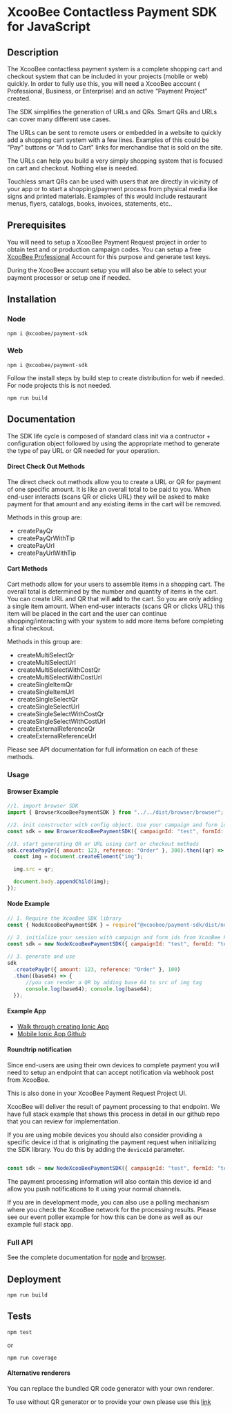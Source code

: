 # XcooBee Contactless Payment SDK for JavaScript

## Description

The XcooBee contactless payment system is a complete shopping cart and checkout system that can be included in your projects (mobile or web) quickly. In order to fully use this, you will need a XcooBee account ( Professional, Business, or Enterprise) and an active “Payment Project” created.

The SDK simplifies the generation of URLs and QRs. Smart QRs and URLs can cover many different use cases.

The URLs can be sent to remote users or embedded in a website to quickly add a shopping cart system with a few lines. Examples of this could be "Pay" buttons or "Add to Cart" links for merchandise that is sold on the site.

The URLs can help you build a very simply shopping system that is focused on cart and checkout. Nothing else is needed.

Touchless smart QRs can be used with users that are directly in vicinity of your app or to start a shopping/payment process from physical media like signs and printed materials. Examples of this would include restaurant menus, flyers, catalogs, books, invoices, statements, etc..

## Prerequisites

You will need to setup a XcooBee Payment Request project in order to obtain test and or production campaign codes. You can setup a free [XcooBee Professional](https://app.xcoobee.net/auth/signup?level=professional) Account for this purpose and generate test keys.

During the XcooBee account setup you will also be able to select your payment processor or setup one if needed.

## Installation

### Node

```
npm i @xcoobee/payment-sdk
```

### Web

```
npm i @xcoobee/payment-sdk
```


Follow the install steps by build step to create distribution for web if needed. For node projects this is not needed.

```
npm run build
```


## Documentation

The SDK life cycle is composed of standard class init via a contructor + configuration object followed by using the appropriate method to generate the type of pay URL or QR needed for your operation.

#### Direct Check Out Methods

The direct check out methods allow you to create a URL or QR for payment of one specific amount. It is like an overall total to be paid to you. When end-user interacts (scans QR or clicks URL) they will be asked to make payment for that amount and any existing items in the cart will be removed.

Methods in this group are:

- createPayQr
- createPayQrWithTip
- createPayUrl
- createPayUrlWithTip

#### Cart Methods

Cart methods allow for your users to assemble items in a shopping cart. The overall total is determined by the number and quantity of items in the cart.  You can create URL and QR that will **add** to the cart. So you are only adding a single item amount. When end-user interacts (scans QR or clicks URL) this item will be placed in the cart and the user can continue shopping/interacting with your system to add more items before completing a final checkout.

Methods in this group are:

- createMultiSelectQr
- createMultiSelectUrl
- createMultiSelectWithCostQr
- createMultiSelectWithCostUrl
- createSingleItemQr
- createSingleItemUrl
- createSingleSelectQr
- createSingleSelectUrl
- createSingleSelectWithCostQr
- createSingleSelectWithCostUrl
- createExternalReferenceQr
- createExternalReferenceUrl

Please see API documentation for full information on each of these methods.


### Usage


#### Browser Example

```JavaScript
//1. import browser SDK
import { BrowserXcooBeePaymentSDK } from "../../dist/browser/browser";

//2. init constructor with config object. Use your campaign and form id from XcooBee Project
const sdk = new BrowserXcooBeePaymentSDK({ campaignId: "test", formId: "test" });

//3. start generating QR or URL using cart or checkout methods
sdk.createPayQr({ amount: 123, reference: "Order" }, 300).then((qr) => {
  const img = document.createElement("img");

  img.src = qr;

  document.body.appendChild(img);
});

```

#### Node Example

```JavaScript
// 1. Require the XcooBee SDK library
const { NodeXcooBeePaymentSDK } = require("@xcoobee/payment-sdk/dist/node/node");

// 2. initialize your session with campaign and form ids from XcooBee Project
const sdk = new NodeXcooBeePaymentSDK({ campaignId: "test", formId: "test" });
  
// 3. generate and use 
sdk
  .createPayQr({ amount: 123, reference: "Order" }, 100)
  .then((base64) => {
      //you can render a QR by adding base 64 to src of img tag
      console.log(base64); console.log(base64);        
  });
```

#### Example App

- [Walk through creating Ionic App](https://www.xcoobee.com/contactless-payment-for-ionic-framework-in-minutes/)
- [Mobile Ionic App Github](https://github.com/XcooBee/example-payment-sdk-ionic)

#### Roundtrip notification

Since end-users are using their own devices to complete payment you will need to setup an endpoint that can accept notification via webhook post from XcooBee. 

This is also done in your XcooBee Payment Request Project UI.

XcooBee will deliver the result of payment processing to that endpoint. 
We have full stack example that shows this process in detail in our github repo that you can review for implementation.

If you are using mobile devices you should also consider providing a specific device id  that is originating the payment request when initializing the SDK library. You do this by adding the `deviceId` parameter.

```JavaScript

const sdk = new NodeXcooBeePaymentSDK({ campaignId: "test", formId: "test", deviceId: "78hs7yajsdiydsifsd83u78yhisd78yf7dyud" });

```

The payment processing information will also contain this device id and allow you push notifications to it using your normal channels.


If you are in development mode, you can also use a polling mechanism where you check the XcooBee network for the processing results.
Please see our event poller example for how this can be done as well as our example full stack app.


### Full API

See the complete documentation for [node](docs/node/README.md) and [browser](docs/browser/README.md).


## Deployment

```
npm run build
```

## Tests

```
npm test
```

or

```
npm run coverage
```


#### Alternative renderers

You can replace the bundled QR code generator with your own renderer.

To use without QR generator or to provide your own please use this [link](note.md)